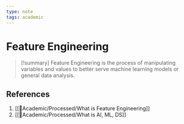 ```yaml
---
type: note
tags: academic
---
```


# Feature Engineering

> [!summary] 
> Feature Engineering is the process of manipulating variables and values to better serve machine learning models or general data analysis.

## References
1. [[🧪Academic/Processed/What is Feature Engineering]]
2. [[🧪Academic/Processed/What is AI, ML, DS]]